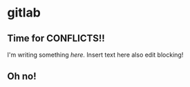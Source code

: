 # gitlab
## Time for **CONFLICTS!!**

I'm writing something *here.*
Insert text here also
edit blocking!
## Oh no!
